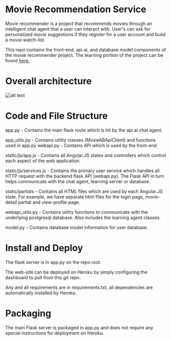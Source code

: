 # Movie Recommendation Service

Movie recommender is a project that recommends movies through an intelligent chat agent that a user can interact with. User's can ask for personalized movie suggestions if they register for a user account and build a movie watch-list. 

This repo contains the front-end, api.ai, and database model components of the movie recommender project. The learning portion of the project can be found <a href="https://github.com/Slash0BZ/movie_recommender">here.</a>

# Overall architecture

![alt text](http://imgur.com/YfZeexN.png)

# Code and File Structure

app.py - Contains the main flask route which is hit by the api.ai chat agent.

app_utils.py - Contains utility classes (MovieABApiClient) and functions used in app.py webapi.py - Contains API which is used by the front-end 

static/js/app.js - Contains all Angular.JS states and controllers which control each aspect of the web application.  

static/js/services.js - Contains the primary user service which handles all HTTP request with the backend flask API (webapi.py). The Flask API in turn helps communicate with the chat agent, learning server or database. 

static/partials - Contains all HTML files which are used by each Angular.JS state. For example, we have separate html files for the login page, movie-detail partial and view-profile page. 

webapi_utils.py - Contains utility functions to communicate with the underlying postgresql database. Also includes the learning agent classes.

model.py - Contains database model information for user database.

# Install and Deploy

The flask server is in app.py on the repo root. 

The web-site can be deployed on Heroku by simply configuring the dashboard to pull from this git repo. 

Any and all requirements are in requirements.txt, all dependencies are automatically installed by Heroku.

# Packaging

The main Flask server is packaged in app.py and does not require any special instructions for deployment on Heroku.
